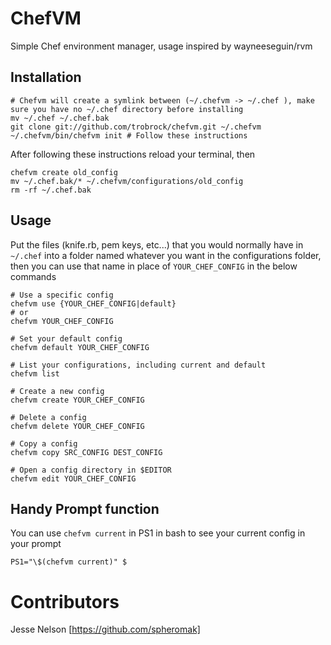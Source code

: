 # ChefVM

Simple Chef environment manager, usage inspired by wayneeseguin/rvm

## Installation

    # Chefvm will create a symlink between (~/.chefvm -> ~/.chef ), make sure you have no ~/.chef directory before installing
    mv ~/.chef ~/.chef.bak
    git clone git://github.com/trobrock/chefvm.git ~/.chefvm
    ~/.chefvm/bin/chefvm init # Follow these instructions
    
After following these instructions reload your terminal, then

    chefvm create old_config
    mv ~/.chef.bak/* ~/.chefvm/configurations/old_config
    rm -rf ~/.chef.bak

## Usage

Put the files (knife.rb, pem keys, etc...) that you would normally have in `~/.chef` into a folder named whatever you want in the configurations folder, then you can use that name in place of `YOUR_CHEF_CONFIG` in the below commands

    # Use a specific config
    chefvm use {YOUR_CHEF_CONFIG|default}
    # or
    chefvm YOUR_CHEF_CONFIG

    # Set your default config
    chefvm default YOUR_CHEF_CONFIG

    # List your configurations, including current and default
    chefvm list

    # Create a new config
    chefvm create YOUR_CHEF_CONFIG

    # Delete a config
    chefvm delete YOUR_CHEF_CONFIG

    # Copy a config
    chefvm copy SRC_CONFIG DEST_CONFIG

    # Open a config directory in $EDITOR
    chefvm edit YOUR_CHEF_CONFIG


## Handy Prompt function
You can use `chefvm current` in PS1 in bash to see your current config in your prompt

    PS1="\$(chefvm current)" $

# Contributors

Jesse Nelson [https://github.com/spheromak]
